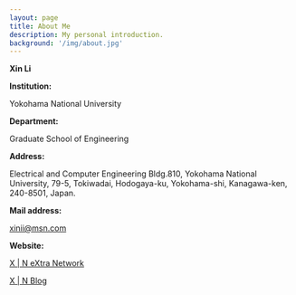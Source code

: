 ```yaml
---
layout: page
title: About Me
description: My personal introduction.
background: '/img/about.jpg'
---
```


**Xin Li**

**Institution:**

Yokohama National University

**Department:**

Graduate School of Engineering

**Address:**

Electrical and Computer Engineering Bldg.810, Yokohama National University, 79-5, Tokiwadai, Hodogaya-ku, Yokohama-shi, Kanagawa-ken, 240-8501, Japan.

**Mail address:**

[xinii@msn.com](xinii@msn.com])

**Website:**

[X \| N eXtra Network](http://xin.g2.xrea.com)

[X \| N Blog](https://xinii.github.io)

<p class="mb-5"></p>
